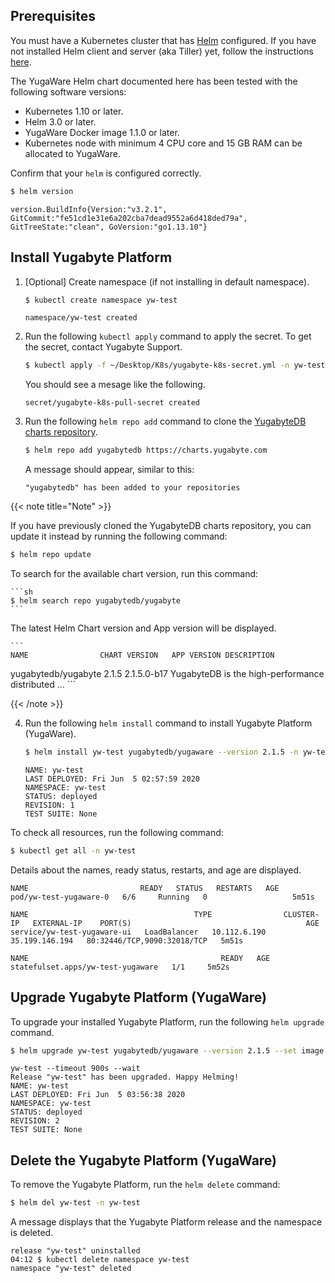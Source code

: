 ## Prerequisites

You must have a Kubernetes cluster that has [Helm](https://helm.sh/) configured. If you have not installed Helm client and server (aka Tiller) yet, follow the instructions [here](https://docs.helm.sh/using_helm/#installing-helm).

The YugaWare Helm chart documented here has been tested with the following software versions:

- Kubernetes 1.10 or later.
- Helm 3.0 or later.
- YugaWare Docker image 1.1.0 or later.
- Kubernetes node with minimum 4 CPU core and 15 GB RAM can be allocated to YugaWare.

Confirm that your `helm` is configured correctly.

```sh
$ helm version
```

```
version.BuildInfo{Version:"v3.2.1", GitCommit:"fe51cd1e31e6a202cba7dead9552a6d418ded79a", GitTreeState:"clean", GoVersion:"go1.13.10"}
```

## Install Yugabyte Platform

1. [Optional] Create namespace (if not installing in default namespace).

    ```sh
    $ kubectl create namespace yw-test
    ```

    ```
    namespace/yw-test created
    ```

2. Run the following `kubectl apply` command to apply the secret. To get the secret, contact Yugabyte Support.

    ```sh
    $ kubectl apply -f ~/Desktop/K8s/yugabyte-k8s-secret.yml -n yw-test
    ```

    You should see a mesage like the following.

    ```
    secret/yugabyte-k8s-pull-secret created
    ```

3. Run the following `helm repo add` command to clone the [YugabyteDB charts repository](https://charts.yugabyte.com/).

    ```sh
    $ helm repo add yugabytedb https://charts.yugabyte.com
    ```

    A message should appear, similar to this:

    ```
    "yugabytedb" has been added to your repositories
    ```

{{< note title="Note" >}}

If you have previously cloned the YugabyteDB charts repository, you can update it instead by running the following command:

```sh
$ helm repo update
```

To search for the available chart version, run this command:

    ```sh
    $ helm search repo yugabytedb/yugabyte
    ```

The latest Helm Chart version and App version will be displayed.

    ```
    NAME               	CHART VERSION	APP VERSION	DESCRIPTION                                       
yugabytedb/yugabyte	2.1.5        	2.1.5.0-b17	YugabyteDB is the high-performance distributed ...
    ```

{{< /note >}}

4. Run the following `helm install` command to install Yugabyte Platform (YugaWare).

    ```sh
    $ helm install yw-test yugabytedb/yugaware --version 2.1.5 -n yw-test --wait
    ```

    ```
    NAME: yw-test
    LAST DEPLOYED: Fri Jun  5 02:57:59 2020
    NAMESPACE: yw-test
    STATUS: deployed
    REVISION: 1
    TEST SUITE: None
    ```

To check all resources, run the following command:

```sh
$ kubectl get all -n yw-test
```

Details about the names, ready status, restarts, and age are displayed.

```
NAME                         READY   STATUS   RESTARTS   AGE
pod/yw-test-yugaware-0   6/6     Running   0                   5m51s

NAME                                     TYPE                CLUSTER-IP   EXTERNAL-IP    PORT(S)                                       AGE
service/yw-test-yugaware-ui   LoadBalancer   10.112.6.190   35.199.146.194   80:32446/TCP,9090:32018/TCP   5m51s

NAME                                           READY   AGE
statefulset.apps/yw-test-yugaware   1/1     5m52s
```

## Upgrade Yugabyte Platform (YugaWare)

To upgrade your installed Yugabyte Platform, run the following `helm upgrade` command.

```sh
$ helm upgrade yw-test yugabytedb/yugaware --version 2.1.5 --set image.tag=2.1.7.0-b19 -n 
```

```
yw-test --timeout 900s --wait
Release "yw-test" has been upgraded. Happy Helming!
NAME: yw-test
LAST DEPLOYED: Fri Jun  5 03:56:38 2020
NAMESPACE: yw-test
STATUS: deployed
REVISION: 2
TEST SUITE: None
```

## Delete the Yugabyte Platform (YugaWare)

To remove the Yugabyte Platform, run the `helm delete` command:

```sh
$ helm del yw-test -n yw-test
```

A message displays that the Yugabyte Platform release and the namespace is deleted.

```
release "yw-test" uninstalled
04:12 $ kubectl delete namespace yw-test
namespace "yw-test" deleted
```
